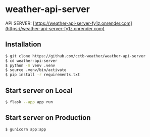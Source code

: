 # weather-api-server

API SERVER: [https://weather-api-server-fy1z.onrender.com](https://weather-api-server-fy1z.onrender.com)

## Installation
```sh
$ git clone https://github.com/cctb-weather/weather-api-server
$ cd weather-api-server
$ python -m venv .venv
$ source .venv/bin/activate
$ pip install -r requirements.txt
```

## Start server on Local
```sh
$ flask --app app run
```

## Start server on Production
```sh
$ gunicorn app:app
```

